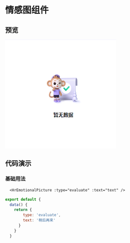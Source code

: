 # 情感图组件

## 预览

![本地路径](../assets/images/hr-emotional-picture.png)

## 代码演示

### 基础用法

```vue
  <HrEmotionalPicture :type="evaluate" :text="text" />
```

```javascript
export default {
  data() {
    return {
        type: 'evaluate',
        text: '稍后再来'
      }
    }
  }
```